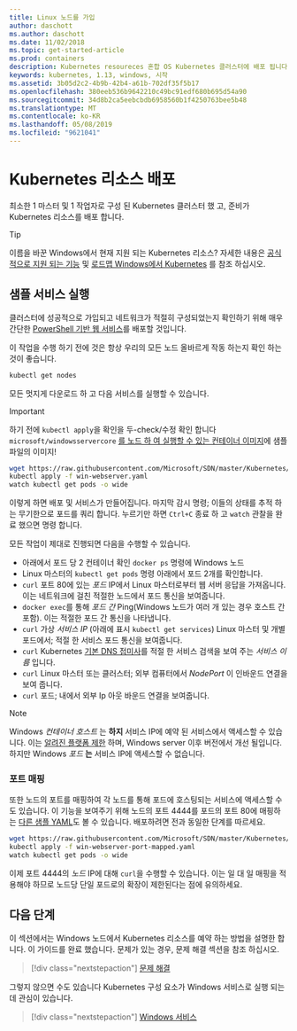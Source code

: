```yaml
---
title: Linux 노드를 가입
author: daschott
ms.author: daschott
ms.date: 11/02/2018
ms.topic: get-started-article
ms.prod: containers
description: Kubernetes resoureces 혼합 OS Kubernetes 클러스터에 배포 됩니다.
keywords: kubernetes, 1.13, windows, 시작
ms.assetid: 3b05d2c2-4b9b-42b4-a61b-702df35f5b17
ms.openlocfilehash: 380eeb536b9642210c49bc91edf680b695d54a90
ms.sourcegitcommit: 34d8b2ca5eebcbdb6958560b1f4250763bee5b48
ms.translationtype: MT
ms.contentlocale: ko-KR
ms.lasthandoff: 05/08/2019
ms.locfileid: "9621041"
---
```

# <a name="deploying-kubernetes-resources"></a>Kubernetes 리소스 배포 #
최소한 1 마스터 및 1 작업자로 구성 된 Kubernetes 클러스터 했 고, 준비가 Kubernetes 리소스를 배포 합니다.
> [!TIP] 
> 이름을 바꾼 Windows에서 현재 지원 되는 Kubernetes 리소스? 자세한 내용은 [공식적으로 지원 되는 기능](https://kubernetes.io/docs/getting-started-guides/windows/#supported-features) 및 [로드맵 Windows에서 Kubernetes](https://trello.com/b/rjTqrwjl/windows-k8s-roadmap) 를 참조 하십시오.


## <a name="running-a-sample-service"></a>샘플 서비스 실행 ##
클러스터에 성공적으로 가입되고 네트워크가 적절히 구성되었는지 확인하기 위해 매우 간단한 [PowerShell 기반 웹 서비스](https://github.com/Microsoft/SDN/blob/master/Kubernetes/WebServer.yaml)를 배포할 것입니다.

이 작업을 수행 하기 전에 것은 항상 우리의 모든 노드 올바르게 작동 하는지 확인 하는 것이 좋습니다.
```bash
kubectl get nodes
```

모든 멋지게 다운로드 하 고 다음 서비스를 실행할 수 있습니다.
> [!Important] 
> 하기 전에 `kubectl apply`을 확인을 두-check/수정 확인 합니다 `microsoft/windowsservercore` [를 노드 하 여 실행할 수 있는 컨테이너 이미지](https://docs.microsoft.com/virtualization/windowscontainers/deploy-containers/version-compatibility#choosing-container-os-versions)에 샘플 파일의 이미지!

```bash
wget https://raw.githubusercontent.com/Microsoft/SDN/master/Kubernetes/flannel/l2bridge/manifests/simpleweb.yml -O win-webserver.yaml
kubectl apply -f win-webserver.yaml
watch kubectl get pods -o wide
```

이렇게 하면 배포 및 서비스가 만들어집니다. 마지막 감시 명령; 이들의 상태를 추적 하는 무기한으로 포드를 쿼리 합니다. 누르기만 하면 `Ctrl+C` 종료 하 고 `watch` 관찰을 완료 했으면 명령 합니다.

모든 작업이 제대로 진행되면 다음을 수행할 수 있습니다.

  - 아래에서 포드 당 2 컨테이너 확인 `docker ps` 명령에 Windows 노드
  - Linux 마스터의 `kubectl get pods` 명령 아래에서 포드 2개를 확인합니다.
  - `curl` 포트 80에 있는 *포드* IP에서 Linux 마스터로부터 웹 서버 응답을 가져옵니다. 이는 네트워크에 걸친 적절한 노드에서 포드 통신을 보여줍니다.
  - `docker exec`를 통해 *포드 간* Ping(Windows 노드가 여러 개 있는 경우 호스트 간 포함). 이는 적절한 포드 간 통신을 나타냅니다.
  - `curl` 가상 *서비스 IP* (아래에 표시 `kubectl get services`) Linux 마스터 및 개별 포드에서; 적절 한 서비스 포드 통신을 보여줍니다.
  - `curl` Kubernetes [기본 DNS 접미사](https://kubernetes.io/docs/concepts/services-networking/dns-pod-service/#services)를 적절 한 서비스 검색을 보여 주는 *서비스 이름* 입니다.
  - `curl` Linux 마스터 또는 클러스터; 외부 컴퓨터에서 *NodePort* 이 인바운드 연결을 보여 줍니다.
  - `curl` 포드; 내에서 외부 Ip 아웃 바운드 연결을 보여줍니다.

> [!Note]  
> Windows *컨테이너 호스트* 는 **하지** 서비스 IP에 예약 된 서비스에서 액세스할 수 있습니다. 이는 [알려진 플랫폼 제한](./common-problems.md#my-windows-node-cannot-access-my-services-using-the-service-ip) 하며, Windows server 이후 버전에서 개선 될입니다. 하지만 Windows *포드* **는** 서비스 IP에 액세스할 수 없습니다.

### <a name="port-mapping"></a>포트 매핑 ### 
또한 노드의 포트를 매핑하여 각 노드를 통해 포드에 호스팅되는 서비스에 액세스할 수도 있습니다. 이 기능을 보여주기 위해 노드의 포트 4444를 포드의 포트 80에 매핑하는 [다른 샘플 YAML](https://github.com/Microsoft/SDN/blob/master/Kubernetes/PortMapping.yaml)도 볼 수 있습니다. 배포하려면 전과 동일한 단계를 따르세요.

```bash
wget https://raw.githubusercontent.com/Microsoft/SDN/master/Kubernetes/PortMapping.yaml -O win-webserver-port-mapped.yaml
kubectl apply -f win-webserver-port-mapped.yaml
watch kubectl get pods -o wide
```

이제 포트 4444의 *노드* IP에 대해 `curl`을 수행할 수 있습니다. 이는 일 대 일 매핑을 적용해야 하므로 노드당 단일 포드로의 확장이 제한된다는 점에 유의하세요.


## <a name="next-steps"></a>다음 단계 ##
이 섹션에서는 Windows 노드에서 Kubernetes 리소스를 예약 하는 방법을 설명한 합니다. 이 가이드를 완료 했습니다. 문제가 있는 경우, 문제 해결 섹션을 참조 하십시오.

> [!div class="nextstepaction"]
> [문제 해결](./common-problems.md)

그렇지 않으면 수도 있습니다 Kubernetes 구성 요소가 Windows 서비스로 실행 되는 데 관심이 있습니다.
> [!div class="nextstepaction"]
> [Windows 서비스](./kube-windows-services.md)